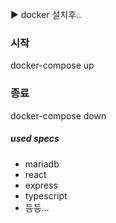:arrow_forward: docker 설치후..

### 시작
docker-compose up

### 종료
docker-compose down

##### used specs
- mariadb
- react
- express
- typescript
- 등등...